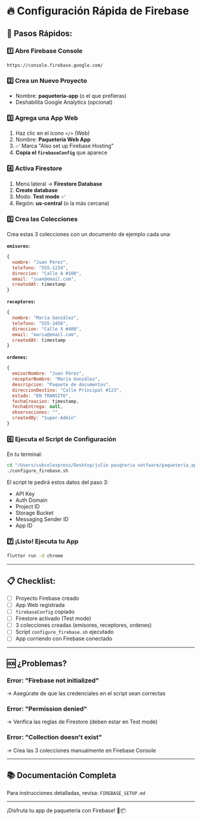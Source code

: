 # 🔥 Configuración Rápida de Firebase

## 🚀 Pasos Rápidos:

### 1️⃣ Abre Firebase Console
```
https://console.firebase.google.com/
```

### 2️⃣ Crea un Nuevo Proyecto
- Nombre: **paqueteria-app** (o el que prefieras)
- Deshabilita Google Analytics (opcional)

### 3️⃣ Agrega una App Web
1. Haz clic en el ícono `</>` (Web)
2. Nombre: **Paquetería Web App**
3. ✅ Marca "Also set up Firebase Hosting"
4. **Copia el `firebaseConfig`** que aparece

### 4️⃣ Activa Firestore
1. Menú lateral → **Firestore Database**
2. **Create database**
3. Modo: **Test mode** ✅
4. Región: **us-central** (o la más cercana)

### 5️⃣ Crea las Colecciones
Crea estas 3 colecciones con un documento de ejemplo cada una:

**`emisores`:**
```javascript
{
  nombre: "Juan Pérez",
  telefono: "555-1234",
  direccion: "Calle A #100",
  email: "juan@email.com",
  createdAt: timestamp
}
```

**`receptores`:**
```javascript
{
  nombre: "María González",
  telefono: "555-3456",
  direccion: "Calle X #400",
  email: "maria@email.com",
  createdAt: timestamp
}
```

**`ordenes`:**
```javascript
{
  emisorNombre: "Juan Pérez",
  receptorNombre: "María González",
  descripcion: "Paquete de documentos",
  direccionDestino: "Calle Principal #123",
  estado: "EN TRANSITO",
  fechaCreacion: timestamp,
  fechaEntrega: null,
  observaciones: "",
  createdBy: "Super-Admin"
}
```

### 6️⃣ Ejecuta el Script de Configuración

En tu terminal:

```bash
cd "/Users/cubcolexpress/Desktop/julio pauqteria sotfware/paqueteria_app"
./configure_firebase.sh
```

El script te pedirá estos datos del paso 3:
- API Key
- Auth Domain
- Project ID
- Storage Bucket
- Messaging Sender ID
- App ID

### 7️⃣ ¡Listo! Ejecuta tu App

```bash
flutter run -d chrome
```

---

## 📋 Checklist:

- [ ] Proyecto Firebase creado
- [ ] App Web registrada
- [ ] `firebaseConfig` copiado
- [ ] Firestore activado (Test mode)
- [ ] 3 colecciones creadas (emisores, receptores, ordenes)
- [ ] Script `configure_firebase.sh` ejecutado
- [ ] App corriendo con Firebase conectado

---

## 🆘 ¿Problemas?

### Error: "Firebase not initialized"
→ Asegúrate de que las credenciales en el script sean correctas

### Error: "Permission denied"
→ Verifica las reglas de Firestore (deben estar en Test mode)

### Error: "Collection doesn't exist"
→ Crea las 3 colecciones manualmente en Firebase Console

---

## 📚 Documentación Completa

Para instrucciones detalladas, revisa: `FIREBASE_SETUP.md`

---

¡Disfruta tu app de paquetería con Firebase! 🚀📦

